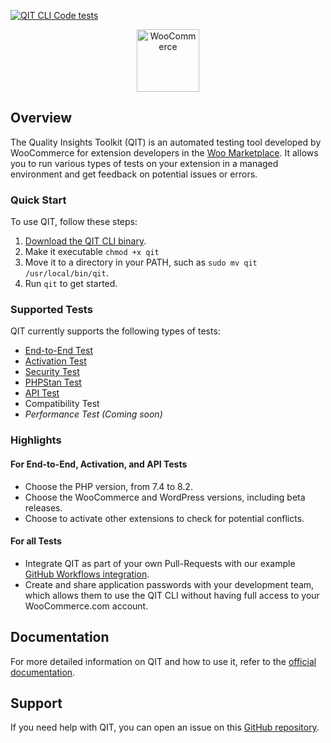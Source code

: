 [![QIT CLI Code tests](https://github.com/woocommerce/qit-cli/actions/workflows/code-tests.yml/badge.svg)](https://github.com/woocommerce/qit-cli/actions/workflows/code-tests.yml)

<p align="center"><img src="https://woocommerce.com/wp-content/themes/woo/images/logo-woocommerce-bubble.svg" alt="WooCommerce" style="width:100px;height:auto;"></p>

## Overview

The Quality Insights Toolkit (QIT) is an automated testing tool developed by WooCommerce for extension developers in the [Woo Marketplace](https://woocommerce.com/products/). It allows you to run various types of tests on your extension in a managed environment and get feedback on potential issues or errors.

### Quick Start

To use QIT, follow these steps:

1. [Download the QIT CLI binary](https://github.com/woocommerce/qit-cli/raw/trunk/qit).
2. Make it executable `chmod +x qit`
3. Move it to a directory in your PATH, such as `sudo mv qit /usr/local/bin/qit`.
4. Run `qit` to get started.

### Supported Tests

QIT currently supports the following types of tests:

- [End-to-End Test](https://woocommerce.github.io/qit-documentation/#/test-types/e2e)
- [Activation Test](https://woocommerce.github.io/qit-documentation/#/test-types/activation)
- [Security Test](https://woocommerce.github.io/qit-documentation/#/test-types/security)
- [PHPStan Test](https://woocommerce.github.io/qit-documentation/#/test-types/phpstan)
- [API Test](https://woocommerce.github.io/qit-documentation/#/test-types/api)
- Compatibility Test
- _Performance Test (Coming soon)_

### Highlights

#### For End-to-End, Activation, and API Tests

- Choose the PHP version, from 7.4 to 8.2.
- Choose the WooCommerce and WordPress versions, including beta releases.
- Choose to activate other extensions to check for potential conflicts.

#### For all Tests

- Integrate QIT as part of your own Pull-Requests with our example [GitHub Workflows integration](https://woocommerce.github.io/qit-documentation/#/workflows/getting-started).
- Create and share application passwords with your development team, which allows them to use the QIT CLI without having full access to your WooCommerce.com account.

## Documentation

For more detailed information on QIT and how to use it, refer to the [official documentation](https://woocommerce.github.io/qit-documentation/#/).

## Support

If you need help with QIT, you can open an issue on this [GitHub repository](https://github.com/woocommerce/qit-cli/issues/new).
